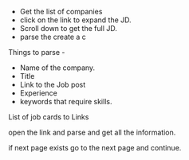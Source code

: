 * Get the list of companies 
* click on the link to expand the JD.
* Scroll down to get the full JD.
* parse the create a c

Things to parse  -
* Name of the company.
* Title 
* Link to the Job post
* Experience
* keywords that require skills. 



List of job cards to Links

open the link and parse and get all the information.
  
if next page exists go to the next page and continue. 